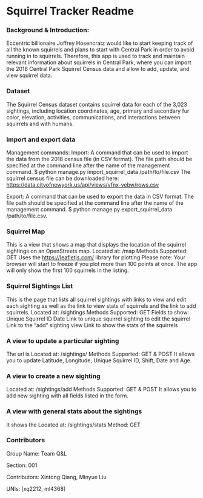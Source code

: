 # Squirrel Tracker Readme

### Background & Introduction: 
Eccentric billionaire Joffrey Hosencratz would like to start keeping track of all the known squirrels and plans to start with Central Park in order to avoid running in to squirrels. Therefore, this app is used to track and maintain relevant information about squirrels in Central Park, where you can import the 2018 Central Park Squirrel Census data and allow to add, update, and view squirrel data. 
 
 ### Dataset
 The Squirrel Census dataset contains squirrel data for each of the 3,023 sightings, including location coordinates, age, primary and secondary fur color, elevation, activities, communications, and interactions between squirrels and with humans.
 
 ### Import and export data
 Management commands:
Import: A command that can be used to import the data from the 2018 census file (in CSV format). The file path should be specified at the command line after the name of the management command. 
$ python manage.py import_squirrel_data /path/to/file.csv
	The squirrel census file can be downloaded here: 
https://data.cityofnewyork.us/api/views/vfnx-vebw/rows.csv

Export: A command that can be used to export the data in CSV format. The file path should be specified at the command line after the name of the management command. 
$ python manage.py export_squirrel_data /path/to/file.csv.

### Squirrel Map
This is a view that shows a map that displays the location of the squirrel sightings on an OpenStreets map.
Located at: /map
Methods Supported: GET
Uses the https://leafletjs.com/ library for plotting
Please note: Your browser will start to freeze if you plot more than 100 points at once. The app will only show the first 100 squirrels in the listing.

### Squirrel Sightings List
This is the page that lists all squirrel sightings with links to view and edit each sighting as well as the link to view stats of squirrels and the link to add squirrels.
Located at: /sightings
Methods Supported: GET
Fields to show:
Unique Squirrel ID
Date
Link to unique squirrel sighting to edit the squirrel
Link to the “add” sighting view
Link to show the stats of the squirrels

### A view to update a particular sighting
The url is Located at: /sightings/<unique-squirrel-id>
Methods Supported: GET & POST
It allows you to update Latitude, Longitude, Unique Squirrel ID, Shift, Date and Age.

### A view to create a new sighting
Located at: /sightings/add
Methods Supported: GET & POST
It allows you to add new sighting with all fields listed in the form.

### A view with general stats about the sightings
It shows the 
Located at: /sightings/stats
Method: GET

### Contributors
Group Name: Team Q&L

Section: 001

Contributors: Xintong Qiang, Minyue Liu

UNIs: [xq2212, ml4368]













